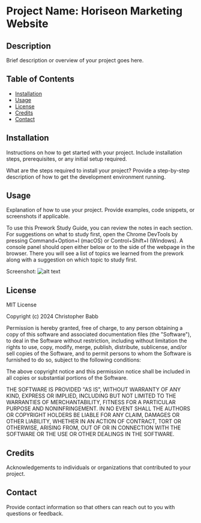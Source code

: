 # Project Name: Horiseon Marketing Website

## Description

Brief description or overview of your project goes here.

## Table of Contents

- [Installation](#installation)
- [Usage](#usage)
- [License](#license)
- [Credits](#credits)
- [Contact](#contact)

## Installation

Instructions on how to get started with your project. Include installation steps, prerequisites, or any initial setup required.

What are the steps required to install your project? Provide a step-by-step description of how to get the development environment running.

## Usage

Explanation of how to use your project. Provide examples, code snippets, or screenshots if applicable.

To use this Prework Study Guide, you can review the notes in each section. For suggestions on what to study first, open the Chrome DevTools by pressing Command+Option+I (macOS) or Control+Shift+I (Windows). A console panel should open either below or to the side of the webpage in the browser. There you will see a list of topics we learned from the prework along with a suggestion on which topic to study first.

Screenshot:
![alt text](assets\images\digital-marketing-meeting.jpg)

## License

MIT License

Copyright (c) 2024 Christopher Babb

Permission is hereby granted, free of charge, to any person obtaining a copy
of this software and associated documentation files (the "Software"), to deal
in the Software without restriction, including without limitation the rights
to use, copy, modify, merge, publish, distribute, sublicense, and/or sell
copies of the Software, and to permit persons to whom the Software is
furnished to do so, subject to the following conditions:

The above copyright notice and this permission notice shall be included in all
copies or substantial portions of the Software.

THE SOFTWARE IS PROVIDED "AS IS", WITHOUT WARRANTY OF ANY KIND, EXPRESS OR
IMPLIED, INCLUDING BUT NOT LIMITED TO THE WARRANTIES OF MERCHANTABILITY,
FITNESS FOR A PARTICULAR PURPOSE AND NONINFRINGEMENT. IN NO EVENT SHALL THE
AUTHORS OR COPYRIGHT HOLDERS BE LIABLE FOR ANY CLAIM, DAMAGES OR OTHER
LIABILITY, WHETHER IN AN ACTION OF CONTRACT, TORT OR OTHERWISE, ARISING FROM,
OUT OF OR IN CONNECTION WITH THE SOFTWARE OR THE USE OR OTHER DEALINGS IN THE
SOFTWARE.

## Credits

Acknowledgements to individuals or organizations that contributed to your project.

## Contact

Provide contact information so that others can reach out to you with questions or feedback.
